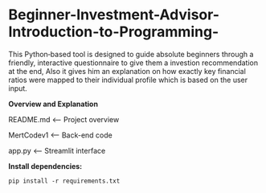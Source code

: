 # Beginner-Investment-Advisor-Introduction-to-Programming-
This Python‑based tool is designed to guide absolute beginners through a  friendly, interactive questionnaire to give them a investion recommendation at the end, Also it gives him an  explanation on how exactly key financial ratios were mapped to their  individual profile which is based on the user input. 

**Overview and Explanation**

README.md  <-- Project overview

MertCodev1 <-- Back-end code

app.py     <-- Streamlit interface


**Install dependencies:**

`pip install -r requirements.txt`
